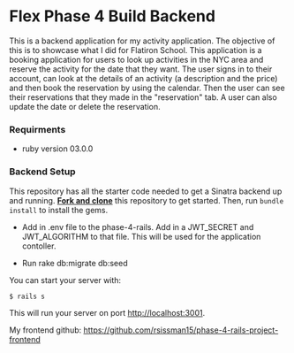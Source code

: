 
# Flex Phase 4 Build Backend
This is a backend application for my activity application. The objective of this is to showcase what I did for Flatiron School. This application is a booking application for users to look up activities in the NYC area and reserve the activity for the date that they want. The user signs in to their account, can look at the details of an activity (a description and the price) and then book the reservation by using the calendar. Then the user can see their reservations that they made in the "reservation" tab. A user can also update the date or delete the reservation. 

### Requirments
* ruby version 03.0.0


### Backend Setup

This repository has all the starter code needed to get a Sinatra backend up and
running. [**Fork and clone**][fork link] this repository to get started. Then, run
`bundle install` to install the gems.

[fork link]: https://github.com/rsissman15/phase-4-rails-project

* Add in .env file to the phase-4-rails. Add in a JWT_SECRET and JWT_ALGORITHM to that file. This will be used for the application contoller.

* Run rake db:migrate db:seed



You can start your server with:

```console
$ rails s
```

This will run your server on port
[http://localhost:3001](http://localhost:3001).

My frontend github: https://github.com/rsissman15/phase-4-rails-project-frontend


